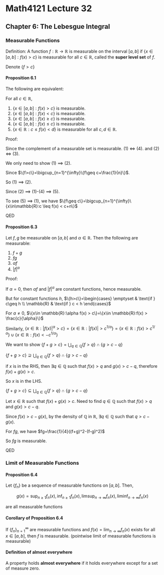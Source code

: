 # Math4121 Lecture 32

## Chapter 6: The Lebesgue Integral

### Measurable Functions

Definition: A function $f:\mathbb{R}\to\mathbb{R}$ is measurable on the interval $[a,b]$ if $\{x\in [a,b]:f(x) > c\}$ is measurable for all $c\in\mathbb{R}$, called the **super level set** of $f$.

Denote $\{f> c\}$

#### Proposition 6.1

The following are equivalent:

For all $c\in\mathbb{R}$,

1. $\{x\in [a,b]:f(x) > c\}$ is measurable.
2. $\{x\in [a,b]:f(x) < c\}$ is measurable.
3. $\{x\in [a,b]:f(x) \geq c\}$ is measurable.
4. $\{x\in [a,b]:f(x) \leq c\}$ is measurable.
5. $\{x\in \mathbb{R}:c \leq f(x) < d\}$ is measurable for all $c,d\in\mathbb{R}$.

Proof:

Since the complement of a measurable set is measurable. (1) $\iff$ (4). and (2) $\iff$ (3).

We only need to show (1) $\implies$ (2).

Since $\{f>c\}=\bigcup_{n=1}^{\infty}\{f\geq c+\frac{1}{n}\}$.

So (1) $\implies$ (2).

Since (2) $\implies$ (1)-(4) $\implies$ (5).

To see (5) $\implies$ (1), we have $\{f\geq c\}=\bigcup_{n=1}^{\infty}\{x\in\mathbb{R}:c \leq f(x) < c+n\}$

QED

#### Proposition 6.3

Let $f,g$ be measurable on $[a,b]$ and $\alpha\in\mathbb{R}$. Then the following are measurable:

1. $f+g$
2. $fg$
3. $\alpha f$
4. $|f|^\alpha$

Proof:

If $\alpha=0$, then $\alpha f$ and $|f|^\alpha$ are constant functions, hence measurable.

But for constant functions $h$, $\{h>c\}=\begin{cases}
\emptyset & \text{if } c\geq h \\
\mathbb{R} & \text{if } c < h
\end{cases}$

For $a\neq 0$, $\{x\in \mathbb{R}:\alpha f(x) > c\}=\{x\in \mathbb{R}:f(x) > \frac{c}{\alpha}\}$

Similarly, $\{x\in \mathbb{R}:|f(x)|^\alpha > c\}=\{x\in \mathbb{R}:|f(x)| > c^{1/\alpha}\}=\{x\in \mathbb{R}:f(x) > c^{1/\alpha}\}\cup\{x\in \mathbb{R}:f(x) < -c^{1/\alpha}\}$

We want to show $\{f+g>c\}=\bigcup_{q\in \mathbb{Q}}\{f>q\}\cap\{g>c-q\}$

$\{f+g>c\}\supseteq \bigcup_{q\in \mathbb{Q}}\{f>q\}\cap\{g>c-q\}$

if $x$ is in the RHS, then $\exists q\in \mathbb{Q}$ such that $f(x) > q$ and $g(x) > c-q$, therefore $f(x)+g(x) > c$.

So $x$ is in the LHS.

$\{f+g>c\}\subseteq \bigcup_{q\in \mathbb{Q}}\{f>q\}\cap\{g>c-q\}$

Let $x\in \mathbb{R}$ such that $f(x)+g(x) > c$. Need to find $q\in \mathbb{Q}$ such that $f(x) > q$ and $g(x) > c-q$.

Since $f(x)>c-g(x)$, by the density of $\mathbb{Q}$ in $\mathbb{R}$, $\exists q\in \mathbb{Q}$ such that $q > c-g(x)$.

For $fg$, we have $fg=\frac{1}{4}((f+g)^2-(f-g)^2)$

So $fg$ is measurable.

QED

### Limit of Measurable Functions

#### Proposition 6.4

Let $\{f_n\}$ be a sequence of measurable functions on $[a,b]$. Then,

$$
g(x)=\sup_{n\geq 1}f_n(x),\inf_{n\geq 1}f_n(x),\limsup_{n\to\infty}f_n(x),\liminf_{n\to\infty}f_n(x)
$$

are all measurable functions

#### Corollary of Proposition 6.4

If $\{f_n\}_{n=1}^{\infty}$ are measurable functions and $f(x)=\lim_{n\to\infty}f_n(x)$ exists for all $x\in[a,b]$, then $f$ is measurable. (pointwise limit of measurable functions is measurable)

#### Definition of almost everywhere

A property holds **almost everywhere** if it holds everywhere except for a set of measure zero.
